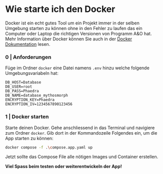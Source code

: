 # Wie starte ich den Docker
Docker ist ein echt gutes Tool um ein Projekt immer in der selben Umgebung starten zu können ohne in den Fehler zu laufen das ein Computer oder Laptop die richtigen Versionen von Programm A&O hat. Mehr Information über Docker können Sie auch in der [Docker Dokumentation](https://www.docker.com/) lesen.

### 0 | Anforderungen
Füge im Ordner `docker` eine Datei namens `.env` hinzu welche folgende Umgebungsvariabeln hat:
```
DB_HOST=Database
DB_USER=root
DB_PASS=Phaedra
DB_NAME=database_mythosmorph
ENCRYPTION_KEY=Phaedra
ENCRYPTION_IV=1234567890123456
```

### 1 | Docker starten
Starte deinen Docker. Gehe anschliessend in das Terminal und navigiere zum Ordner `docker`. Gib dort in der Kommandozeile Folgendes ein, um die App starten zu können:
```bash
docker compose -f .\compose.app.yaml up
```
Jetzt sollte das Compose File alle nötigen Images und Container erstellen. 

**Viel Spass beim testen oder weiterentwickeln der App!**